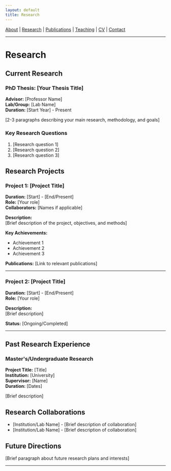 ```yaml
---
layout: default
title: Research
---
```

[About](about) | [Research](research) | [Publications](publications) | [Teaching](teaching) | [CV](cv) | [Contact](contact)

---
# Research

## Current Research

### PhD Thesis: [Your Thesis Title]
**Advisor:** [Professor Name]  
**Lab/Group:** [Lab Name]  
**Duration:** [Start Year] - Present

[2-3 paragraphs describing your main research, methodology, and goals]

### Key Research Questions
1. [Research question 1]
2. [Research question 2]
3. [Research question 3]

## Research Projects

### Project 1: [Project Title]
**Duration:** [Start] - [End/Present]  
**Role:** [Your role]  
**Collaborators:** [Names if applicable]

**Description:**  
[Brief description of the project, objectives, and methods]

**Key Achievements:**
- Achievement 1
- Achievement 2
- Achievement 3

**Publications:** [Link to relevant publications]

---

### Project 2: [Project Title]
**Duration:** [Start] - [End/Present]  
**Role:** [Your role]

**Description:**  
[Brief description]

**Status:** [Ongoing/Completed]

---

## Past Research Experience

### Master's/Undergraduate Research
**Project Title:** [Title]  
**Institution:** [University]  
**Supervisor:** [Name]  
**Duration:** [Dates]

[Brief description]

## Research Collaborations
- [Institution/Lab Name] - [Brief description of collaboration]
- [Institution/Lab Name] - [Brief description of collaboration]

## Future Directions
[Brief paragraph about future research plans and interests]

---

